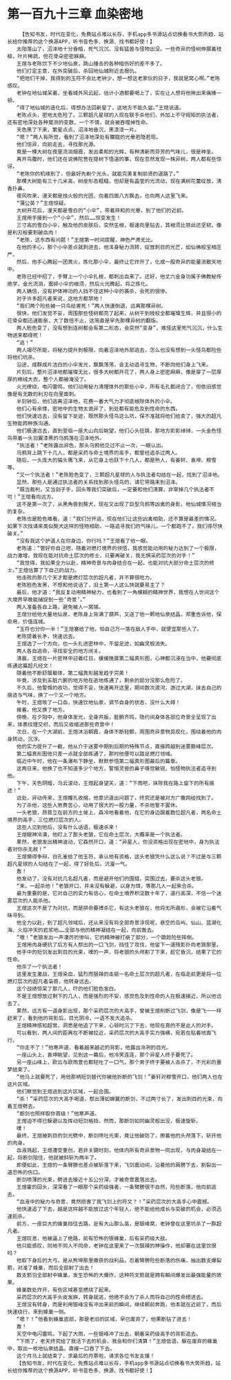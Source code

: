 # 第一百九十三章 血染密地
        【告知书友，时代在变化，免费站点难以长存，手机app多书源站点切换看书大势所趋，站长给你推荐的这个换源APP，听书音色多、换源、找书都好使！】
       太阳落山了，沼泽地十分昏暗，死气沉沉，没有猛兽与怪物出没。一些奇异的怪树伸展着枝桠，叶片稀疏，但花骨朵密密麻麻。
       王煊与老陈饮下不少地仙泉，跳山撞击的各种暗伤好的差不多了。
       他们打定主意，在外突破后，杀回地仙城附近去报仇。
       “把他们干掉，我得到的玉符不会比老钟少，想一想这老家伙的日子，我就是窝心啊。”老陈感叹。
       老钟在地仙城呆着，坐看城外风云起，估计小酒都要喝上了，实在让人想将他揪出来痛揍一顿。
       “得了地仙城的造化后，得想办法回新星了，这地方不能久留。”王煊说道。
       老陈点头，密地太危险了。三颗超凡星球的人现在联手杀他们，外加上不守规矩的执法者，还有密地深处各种莫测的变数，一个不慎，就会被吞噬掉性命。
       天色黑了下来，繁星点点，沼泽地昏沉，黑漆漆一片。
       “嗯？”两人有所觉，看到了沼泽地深处有朦胧的光晕若隐若现。
       他们惊异，向前走去，寻找那光源。
       竟是一棵大树在夜里流淌烟霞，发出柔和的光辉，有种清新而芬芳的气味儿，很是神圣。
       离开鸟腹时，他们还在说佛陀菩在提树下悟道的事，现在忽然发现一株异树，两人都有些惊讶。
       “老陈你的机缘到了，但最好先剃个光头，就能完美复制前贤的道路了。”
       那棵大树能有三十几米高，树皮形态粗糙，但却是有晶莹的光流动，现在满树花蕾绽放，清香扑鼻。
       夜风吹来，漫天都是烛火般的光团，向着四面八方飘去，也向两人这里飞来。
       “蒲公英？”王煊惊疑。
       大树开花后，漫天都是雪白的“小伞”，带着祥和的光晕，到了他们的近前。
       王煊用手接到一个“小伞”，然后……惊变发生！
       三寸高的雪白小伞，触及他的皮肤后，突然生根，极速向里钻去，其根须比铁丝还坚韧，像是利刃般要刺破血肉！
       “老陈，这东西有问题！”王煊第一时间提醒，神色严肃无比。
       在他的手心，那个小伞差点就刺进去，他浑身秘力流转，绽放刺目的光芒，如仙佛般宝相庄严。
       然后，他手心腾起一团真火，炼化那小伞，最终让它炸开了，化成一股奇异的能量消散天地中。
       老陈已经中招了，手臂上一个小伞扎根，都刺出血来了。还好，他丈六金身功属于佛教秘传绝学，金光流淌，震碎小伞的根须，然后火光腾起，将之炼化。
       两人确信，没有护体神功的人挡不住这种小伞的袭杀，会死的很惨。
       对于许多超凡者来说，这地方都禁地！
       “我们两个险些被一只鸟给害死！”两人快速倒退，远离那棵异树。
       很快，他们发觉不妥，周围那些怪树都亮了起来，从树干到枝杈全都璀璨生辉，并且很小的花骨朵都迅速膨胀，大了数倍不止，这简直是早先那棵异树的翻版。
       两人脸色变了，没有想到连树都会有第二形态，会突然“变身”，难怪这里死气沉沉，什么生物进来都得死！
       “逃！”
       两人竭尽所能，将秘力提升到极限，向着沼泽地外部逃去，怎么也没有想到一头怪鸟都险些将他们坑杀。
       沿途，成群成片洁白的小伞发光，飘飘荡荡，会主动追寻生物，不断向他们身上飞来。
       片刻后，整片沼泽地都璀璨无比，很多大树都开花了，两人身上密密麻麻，像是穿了一层厚厚的棉绒大衣，整个人都被淹没了。
       火光缭绕，电闪雷鸣，他们动用秘力清理体外的那些小伞，所有毛孔都闭合了，但依旧感觉像是有无数的利刃在向里面刺。
       半刻钟后，他们逃离沼泽地，花费一番大气力才彻底根除体外的小伞。
       他们心有余悸，密地中的生物太诡异了，到处都有能危及到性命的东西。
       他们快速远去，没有留下足迹，既然那头怪鸟这么坑，保不准就将他们给卖了，强大的超凡生物能跨种族沟通。
       他们极速远去，直到登临一座大山向后眺望，他们心头狂跳，那地方影影绰绰，一头金色怪鸟带着一头羽翼漆黑的乌鸦落在沼泽地外。
       “执法者！”老陈露出异色，那头乌鸦他见过不止一次，一眼认出。
       乌鸦背上跳下十几人，都是采药与命土境界的高手，都曾经追杀过两人。
       随后，一头庞大的猫头鹰飞来，从它身上也跃下十几人，都是熟人，有姜轩、袁坤、穆雪等。
       “又一个执法者！”老陈脸色变了，三颗超凡星球的人与执法者勾结在一起，找到了沼泽地。
       显然，那些人是通过执法者的关系找到那头怪鸟的，请它带路来到沼泽。
       “既当裁判，又当刽子手，回头等我们突破后，一定要和他们清算，非宰掉几个执法者不可！”王煊看向远方。
       这不是第一次了，从黑角兽到獒犬，现在又出现了巨型乌鸦等凶禽的身影，地仙城情况相当的复杂。
       老陈也是脸色难看，道：“我们分开逃，现在他们让这些凶禽相助，还不算是最差的情况。如果下次找请来类似獒犬这样的怪物相助，一路追寻我们的气味儿，一个都跑不了，我们得尽快破关。”
       “没有我这个护道人在你身边，你行吗？”王煊看了他一眼。
       老陈道：“管好你自己吧，随着对燃灯境界的领悟，我感觉能动用的秘力达到了一个极限，战力激增。我现在能对抗命土层次的修士，只要再破关，我无惧采药层次的对手！”
       “我觉得，我如果全力以赴，精神奇景与肉身结合在一起，也能对抗大部分命土层次的修士。”王煊估算了下自己的战力。
       他击败的那几个天才都是燃灯层次的超凡者，并不算很吃力。
       老陈脸色发黑，不想和他说话了，旧土第一人这么快就要易主了？
       最后，他才道：“我反复动用精神秘力，也看到了一角模糊的精神世界，我想在人世间这个大境界早晚能捕捉到一些‘奇景’。”
       两人准备各自上路，避免被人一窝端。
       王煊分给他大量地仙泉，老陈身上背满了葫芦，又送了他一颗地仙泉结晶，郑重告诉他，保命用，价值连城。
       “玉符也分你一半！”王煊塞给了他，怕自己万一落在敌人手中，就便宜那些人了。
       老陈提着长矛，快速远去。
       王煊选了一个方向，也一头扎进密林中，不留足迹，如幽灵般消失。
       两人各自逃命，寻找安全的地方闭关。
       清晨，王煊在一片密林中迎着红日，缓缓施展第二幅真形图，心神都沉浸在当中，他要彻底练通这篇超凡经文！
       随着他不断舒展躯体，第二幅真形越发趋于完美！
       毕竟，涉及到五脏六腑的地方他在逝地练通了，剩余的部分没那么危险了。
       不久后，他警惕的收功，觉得不妥，快速离开这里，期间数次渡河，游过大湖，抹去自己的痕迹与气味，换了一个又一个地方。
       午时，王煊咳了一口血，快速饮地仙泉，调节自身的状态，没什么大碍！
       接着，他又换了地方。
       傍晚，在夕阳中，他身体发光，全身共振，脏腑齐鸣，隐约间身体各部位奇景全呈现了出来，体表纹理交织，而后又收缩进那些奇景中！
       次日，在一个大湖前，王煊沐浴朝霞，身体不断轻颤，周围奇异景物具现化，围绕着他的肉身转动，沉浮。
       他的实力提升了一截，他从介于迷雾中期到后期的特殊节点，直接跨越到迷雾巅峰层次。
       第二幅真形图他只差一点就全部练通了，那时他便可以踏足燃灯领域。
       临近中午时，他在一条瀑布下静坐，默默参悟第二幅真形图最后的篇章。
       这两日来，他换了也不知道多少个地方，警惕灵兽的鼻子嗅觉敏锐，怕怪物执法者追寻到他。
       下午，天色阴暗，乌云滚动，王煊起身望天，道：“下雨吧，抹除我在路上留下的所有痕迹！”
       远处，异动传来，王煊瞳孔收缩，他意识道出问题了，终究还是被对方广撒网给找到了。
       为了杀他，这些人煞费苦心，动用了很大的一股力量，不杀他誓不罢休。
       一头老狼，昂首立在前方的土坡上，森冷地看着他，在它的身边跟着数位超凡者，两名命土境界的高手，三位燃灯层次的人。
       这些人见到他后，没有什么话语，极速杀来！
       王煊眼神冷漠，他盯上了那头老狼，它在命土层次，大概率是一个执法者。
       果然，老狼发出精神波动，它森然开口，道：“异星人，你没资格出现在密地中，身为执法者对你杀无赦！”
       王煊懒得争辩，白孔雀给了他玉符，承认他有资格，这头老狼凭什么这么说？不过是与三颗超凡星球的人勾结在了一起，得了好处后，沆瀣一气。
       轰！
       他发动了，没有对抗几名超凡者，而是避开他们的围猎，突围过去，要杀这头老狼。
       “来，一起杀他！”老狼开口，并未没有躲避，以身为饵，等那几人一起来合杀。
       最为重要的是，它对自己的实力有信心，在命土境界积淀数十年了，道行高深，不信一个迷雾层次的人能杀他。
       王煊这次不是了为对抗，而是拼命要搏杀它，有这头老狼在，他将无所遁形，会被它沿着气味寻到。
       他全力以赴，到了超凡领域后，还从来没有将全部奇景浮现呢，悬空的岛屿、仙山、蓝湖化海、火焰冲天的岩浆地……全部与他的精神凝结在一起，向前轰去。
       “嗷！”老狼发出一声凄厉的惨叫，它的精神被打崩了部分，一个踉跄险些摔倒。
       王煊用肉身硬抗了后方有人祭出的一口飞剑，挡住了攻伐，他留下一道残影扑向老狼那里。
       他手中的短剑发出刺目的光束，噗的一声，将老狼的头颅割了下来，趁它昏沉，结果了它的性命。
       他杀了一个执法者！
       这里发生激战，王煊染血，猛烈而狠辣的击毙一名命土层次的超凡者，在临走前更是将一位燃灯层次的超凡者枭首，他转身远去。
       这个战绩惊呆了那几人，吓的他们脸色发白。
       不是王煊想放过剩下的几人，而是强烈的不安，感觉危及到性命的人在极速接近，所以他远去了。
       果然，远方有一道身影出现，那个采药层次的大高手，曾被王煊削断过飞剑，像是飞一一样赶来了，看到他的背影后，目光阴冷，一语不发大追杀。
       王煊精神感知超常，洞悉是他追了下来，心顿时沉了下去，他现在真的不是此人的对手。
       可以看到，两人间的距离在不断被拉近，采药层次的大高手实力强横，宛若在贴着地面飞行。
       “你走不了！”他寒声道，看着越来越近的背影，他露出冷冽的目光。
       一座山头上，袁坤眺望，见到这一幕后，他冷笑连连，那个异星人终于要死了。
       另一座山峰上，欧云与欧雨萱也都轻吐了一口气，那个男子终于要被人击杀了，不光彩的噩梦结束了。
       “他马上就要死了，用他那柄短剑替代你被他折断的飞剑！”姜轩对穆雪开口，他们两人也在这片区域。
       他们察觉到王煊逃到这片区域，一起合围。
       “杀！”采药层次的大高手喝道，祭出薄如蝉翼的断剑，不过两寸长了，发出刺目的光束，向着王煊劈去。
       “断剑也照样取你首级！”他寒声道。
       王煊迫不得已躲避以及挥动短剑格挡，然而，那断剑如同幽灵般出没，极速旋斩。
       噗！
       最终，王煊被刺目的剑光劈中，断剑喷吐光束，竟让他破防了，擦着他的头颅落下，斩开他的肉身。
       血液溅起，王煊遭受重创，若非关键时刻，他体内所有奇异景物一同出现，与肉身凝结在一起，将断剑阻住，他就被斜斩为两半了。
       即便如此，王煊的一条臂膀也差点被斩落下来，飞剑震动间，沿着他的肩膀下去，割裂出一道恐怖的伤口。
       断剑喷薄的光束，劈进去接近十五公分深，才被奇景震落出去。
       王煊霍的回头，深深看了一眼那个采药级强者，一条臂膀很不自然，险些断落，他向前逃去。
       “血液中的秘力与奇景，竟然损害了我飞剑上的符文？！”采药层次的大高手心中震撼。
       他快速追了下去，越是这样越不能放过这个年轻人，绝不能给他成长与突破的机会，必须迅速扼杀。
       前方，一座巨大的蜂巢挡住去路，足有大山那么高，是银峰窝，老钟曾在这里坑杀了一群超凡者。
       王煊叹息，他被逼上了绝路，前有恐怖的银蜂巢，后有采药级大敌。
       他只能感叹，同地不同人不同命，老钟在这里来了一次狠辣的神操作，他却要在这里饮恨吗？
       他取下身后的大弓，是从熊坤那里缴获的战利品，忍着臂膀险些断落的伤痛，抽出数支爆裂箭，对准了蜂巢，而后全部射了出去！
       数支箭羽全部射中蜂巢，发生恐怖的大爆炸，这种符文箭就是拥有瞬间爆发出最强能量的效果。
       蜂巢数处炸开，有些区域甚至燃烧了起来。
       采药层次的大高手头皮发麻，转身就逃，他绝不会为了杀人而将自己的性命搭进去。
       王煊没有转身，而是利用银峰没有冲出来前的瞬间，继续朝前奔跑，他本就在近前了，而后快速绕行，来到蜂巢一侧。
       “嗯？！”他看到蜂巢底部，那是老旧的区域，早已废弃了，他果断钻了进去！
       轰！
       天空中电闪雷鸣，下起了大雨，一些银峰冲了出去，朝着采药级高手的背影追去。
       “下雨了，老天终究给了我活下去的机会，我会和你们清算！”王煊低语，躲在废弃的蜂巢中，取出一枚地仙泉结晶，直接一口吞了下去。
       这个月马上就结束了，求最后的月票啦，请求各位书友支援！
       【告知书友，时代在变化，免费站点难以长存，手机app多书源站点切换看书大势所趋，站长给你推荐的这个换源APP，听书音色多、换源、找书都好使！】